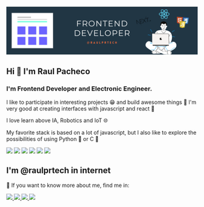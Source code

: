 ![](https://raw.githubusercontent.com/RaulprTech/RaulprTech/master/5.png)

## Hi 👋   I'm **Raul Pacheco**

### I'm Frontend Developer and Electronic Engineer. 

I like to participate in interesting projects 😁 and build awesome things 🧩 I'm very good at creating interfaces with javascript and react 🚀

I love learn above IA, Robotics and IoT 🌐

My favorite stack is based on a lot of javascript, but I also like to explore the possibilities of using Python 🐍 or C 👾


<section>
  <img width="10%" src="https://www.vectorlogo.zone/logos/reactjs/reactjs-ar21.svg">
  <img width="10%" src="https://www.vectorlogo.zone/logos/tailwindcss/tailwindcss-ar21.svg">
  <img width="10%" src="https://www.vectorlogo.zone/logos/nodejs/nodejs-ar21.svg">
  <img width="10%" src="https://www.vectorlogo.zone/logos/mongodb/mongodb-ar21.svg">
  <img width="10%" src="https://www.vectorlogo.zone/logos/python/python-horizontal.svg">
  <img width="10%" src="https://www.vectorlogo.zone/logos/getbootstrap/getbootstrap-ar21.svg">
</section>

## I'm @raulprtech in internet

🔎 If you want to know more about me, find me in:
 
<section>
  <a href="https://raulprtech.netlify.app/">
    <img width="4%" src="https://raulprtech.netlify.app/static/logo-616523d5edf673bc6ed72190727931a1.png">
  </a>
  <a href="https://www.linkedin.com/in/raulprtech">
    <img width="10%" src="https://www.vectorlogo.zone/logos/linkedin/linkedin-ar21.svg">
  </a>
  <a href="https://twitter.com/raulprtech">
    <img width="10%" src="https://www.vectorlogo.zone/logos/twitter/twitter-ar21.svg">
  </a>
  <a href="https://www.facebook.com/RaulprTech">
    <img width="10%" src="https://www.vectorlogo.zone/logos/facebook/facebook-ar21.svg">
  </a>
</section>


<!--
**RaulprTech/RaulprTech** is a ✨ _special_ ✨ repository because its `README.md` (this file) appears on your GitHub profile.

Here are some ideas to get you started:

- 🔭 I’m currently working on ...
- 🌱 I’m currently learning ...
- 👯 I’m looking to collaborate on ...
- 🤔 I’m looking for help with ...
- 💬 Ask me about ...
- 📫 How to reach me: ...
- 😄 Pronouns: ...
- ⚡ Fun fact: ...
-->
